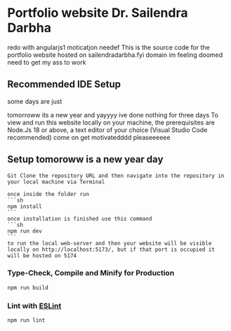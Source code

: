 # Portfolio website Dr. Sailendra Darbha
redo with angularjs1 moticatjon needef
    This is the source code for the portfolio website hosted on sailendradarbha.fyi domain
im feeling doomed need to get my ass to work
## Recommended IDE Setup


some days are just

tomorroww
its a new year and yayyyy ive done nothing for three days
    To view and run this website locally on your machine, the prerequisites are Node.Js 18 or above, a text editor of your choice (Visual Studio Code recommended)
come on get motivatedddd pleaseeeeee
## Setup tomoroww is a new year day

    Git Clone the repository URL and then navigate into the repository in your local machine via Terminal

    once inside the folder run 
    ```sh
    npm install
    ```
    once installation is finished use this command 
    ```sh
    npm run dev
    ```
    to run the local web-server and then your website will be visible locally on http://localhost:5173/, but if that port is occupied it will be hosted on 5174

### Type-Check, Compile and Minify for Production

```sh
npm run build
```

### Lint with [ESLint](https://eslint.org/)

```sh
npm run lint
```
